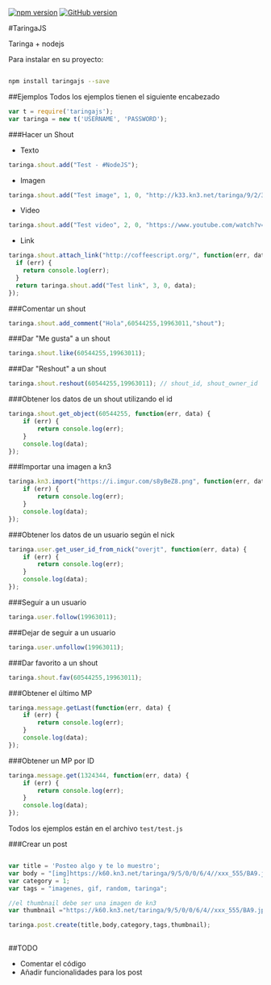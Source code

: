 [![npm version](https://badge.fury.io/js/taringajs.svg)](http://badge.fury.io/js/taringajs) [![GitHub version](https://badge.fury.io/gh/overjt%2Ftaringajs.svg)](http://badge.fury.io/gh/overjt%2Ftaringajs)

#TaringaJS

Taringa + nodejs


Para instalar en su proyecto:
```bash

npm install taringajs --save

```
##Ejemplos
Todos los ejemplos tienen el siguiente encabezado
```javascript
var t = require('taringajs');
var taringa = new t('USERNAME', 'PASSWORD');
```

###Hacer un Shout
* Texto
```javascript
taringa.shout.add("Test - #NodeJS");
```
* Imagen
```javascript
taringa.shout.add("Test image", 1, 0, "http://k33.kn3.net/taringa/9/2/3/6/7/8//djtito08/9B4.jpg"); //La url debe ser de kn3
```
* Video
```javascript
taringa.shout.add("Test video", 2, 0, "https://www.youtube.com/watch?v=l7Fi8-7HRhc");
```
* Link
```javascript
taringa.shout.attach_link("http://coffeescript.org/", function(err, data) {
  if (err) {
    return console.log(err);
  }
  return taringa.shout.add("Test link", 3, 0, data);
});
```

###Comentar un shout
```javascript
taringa.shout.add_comment("Hola",60544255,19963011,"shout");
```

###Dar "Me gusta" a un shout
```javascript
taringa.shout.like(60544255,19963011);
```

###Dar "Reshout" a un shout
```javascript
taringa.shout.reshout(60544255,19963011); // shout_id, shout_owner_id
```

###Obtener los datos de un shout utilizando el id
```javascript
taringa.shout.get_object(60544255, function(err, data) {
    if (err) {
        return console.log(err);
    }
    console.log(data);
});
```

###Importar una imagen a kn3
```javascript
taringa.kn3.import("https://i.imgur.com/s8yBeZ8.png", function(err, data) {
    if (err) {
        return console.log(err);
    }
    console.log(data);
});
```

###Obtener los datos de un usuario según el nick
```javascript
taringa.user.get_user_id_from_nick("overjt", function(err, data) {
    if (err) {
        return console.log(err);
    }
    console.log(data);
});
```

###Seguir a un usuario
```javascript
taringa.user.follow(19963011);
```

###Dejar de seguir a un usuario
```javascript
taringa.user.unfollow(19963011);
```

###Dar favorito a un shout
```javascript
taringa.shout.fav(60544255,19963011);
```


###Obtener el último MP
```javascript
taringa.message.getLast(function(err, data) {
    if (err) {
        return console.log(err);
    }
    console.log(data);
});
```

###Obtener un MP por ID
```javascript
taringa.message.get(1324344, function(err, data) {
    if (err) {
        return console.log(err);
    }
    console.log(data);
});
```
Todos los ejemplos están en el archivo `test/test.js`

###Crear un post


```javascript

var title = 'Posteo algo y te lo muestro';
var body = "[img]https://k60.kn3.net/taringa/9/5/0/0/6/4//xxx_555/BA9.jpg[/img]";
var category = 1;
var tags = "imagenes, gif, random, taringa";

//el thumbnail debe ser una imagen de kn3
var thumbnail ="https://k60.kn3.net/taringa/9/5/0/0/6/4//xxx_555/BA9.jpg";

taringa.post.create(title,body,category,tags,thumbnail); 
                        

```


##TODO
* Comentar el código
* Añadir funcionalidades para los post






